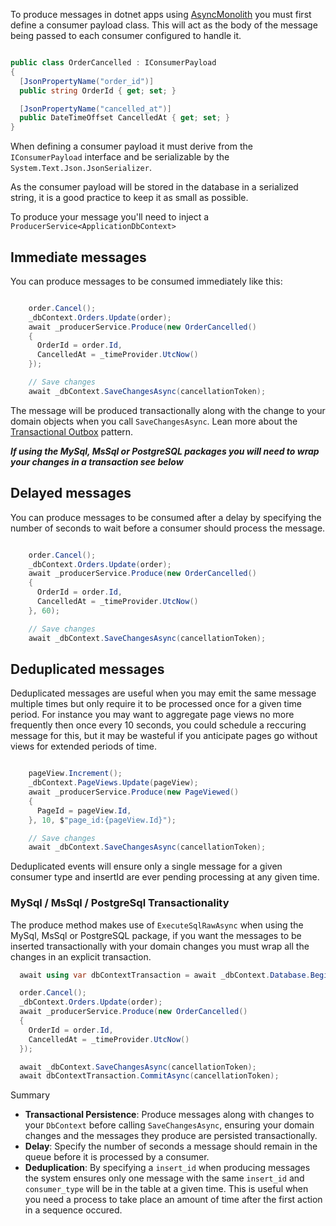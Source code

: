 To produce messages in dotnet apps using [AsyncMonolith](https://github.com/timmoth/asyncmonolith) you must first define a consumer payload class. This will act as the body of the message being passed to each consumer configured to handle it.

```csharp

public class OrderCancelled : IConsumerPayload
{
  [JsonPropertyName("order_id")]
  public string OrderId { get; set; }

  [JsonPropertyName("cancelled_at")]
  public DateTimeOffset CancelledAt { get; set; }
}

```

When defining a consumer payload it must derive from the `IConsumerPayload` interface and be serializable by the `System.Text.Json.JsonSerializer`.

As the consumer payload will be stored in the database in a serialized string, it is a good practice to keep it as small as possible.

To produce your message you'll need to inject a `ProducerService<ApplicationDbContext>`

## Immediate messages
You can produce messages to be consumed immediately like this:
```csharp

    order.Cancel();
    _dbContext.Orders.Update(order);
    await _producerService.Produce(new OrderCancelled()
    {
      OrderId = order.Id,
      CancelledAt = _timeProvider.UtcNow()
    });

    // Save changes
    await _dbContext.SaveChangesAsync(cancellationToken);
```

The message will be produced transactionally along with the change to your domain objects when you call `SaveChangesAsync`. Lean more about the [Transactional Outbox](../transactional-outbox) pattern.

***If using the MySql, MsSql or PostgreSQL packages you will need to wrap your changes in a transaction see below***

## Delayed messages
You can produce messages to be consumed after a delay by specifying the number of seconds to wait before a consumer should process the message.
```csharp

    order.Cancel();
    _dbContext.Orders.Update(order);
    await _producerService.Produce(new OrderCancelled()
    {
      OrderId = order.Id,
      CancelledAt = _timeProvider.UtcNow()
    }, 60);

    // Save changes
    await _dbContext.SaveChangesAsync(cancellationToken);
```

## Deduplicated messages
Deduplicated messages are useful when you may emit the same message multiple times but only require it to be processed once for a given time period. For instance you may want to aggregate page views no more frequently then once every 10 seconds, you could schedule a reccuring message for this, but it may be wasteful if you anticipate pages go without views for extended periods of time.

```csharp

    pageView.Increment();
    _dbContext.PageViews.Update(pageView);
    await _producerService.Produce(new PageViewed()
    {
      PageId = pageView.Id,
    }, 10, $"page_id:{pageView.Id}");

    // Save changes
    await _dbContext.SaveChangesAsync(cancellationToken);
```

Deduplicated events will ensure only a single message for a given consumer type and insertId are ever pending processing at any given time.

### MySql / MsSql / PostgreSql Transactionality

The produce method makes use of `ExecuteSqlRawAsync` when using the MySql, MsSql or PostgreSQL package, if you want the messages to be inserted transactionally with your domain changes you must wrap all the changes in an explicit transaction.

```csharp
  await using var dbContextTransaction = await _dbContext.Database.BeginTransactionAsync(cancellationToken);

  order.Cancel();
  _dbContext.Orders.Update(order);
  await _producerService.Produce(new OrderCancelled()
  {
    OrderId = order.Id,
    CancelledAt = _timeProvider.UtcNow()
  });

  await _dbContext.SaveChangesAsync(cancellationToken);
  await dbContextTransaction.CommitAsync(cancellationToken);

```

Summary

- **Transactional Persistence**: Produce messages along with changes to your `DbContext` before calling `SaveChangesAsync`, ensuring your domain changes and the messages they produce are persisted transactionally.
- **Delay**: Specify the number of seconds a message should remain in the queue before it is processed by a consumer.
- **Deduplication**: By specifying a `insert_id` when producing messages the system ensures only one message with the same `insert_id` and `consumer_type` will be in the table at a given time. This is useful when you need a process to take place an amount of time after the first action in a sequence occured.
